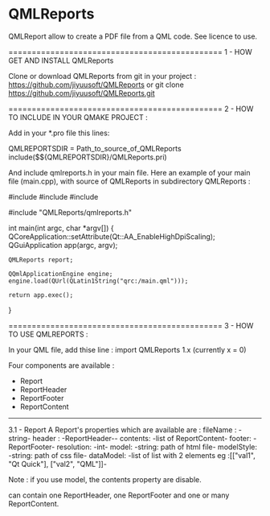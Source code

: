 # QMLReports

QMLReport allow to create a PDF file from a QML code.
See licence to use.

==============================================
1 - HOW GET AND INSTALL QMLReports

Clone or download QMLReports from git in your project :
      https://github.com/jiyuusoft/QMLReports
or
      git clone https://github.com/jiyuusoft/QMLReports.git




==============================================
2 - HOW TO INCLUDE IN YOUR QMAKE PROJECT :

Add in your *.pro file this lines:

QMLREPORTSDIR = Path_to_source_of_QMLReports
include($${QMLREPORTSDIR}/QMLReports.pri)


And include qmlreports.h in your main file.
Here an example of your main file (main.cpp), with source of QMLReports in subdirectory QMLReports :


#include <QGuiApplication>
#include <QQmlApplicationEngine>
#include <QStandardPaths>

#include "QMLReports/qmlreports.h"


int main(int argc, char *argv[])
{
    QCoreApplication::setAttribute(Qt::AA_EnableHighDpiScaling);
    QGuiApplication app(argc, argv);

    QMLReports report;

    QQmlApplicationEngine engine;
    engine.load(QUrl(QLatin1String("qrc:/main.qml")));

    return app.exec();
}


==============================================
3 - HOW TO USE QMLREPORTS :

In your QML file, add thise line :
import QMLReports 1.x   (currently x = 0)


Four components are available :
   - Report
   - ReportHeader
   - ReportFooter
   - ReportContent

---------------------------------------------
3.1 - Report 
A Report's properties which are available are :
fileName : -string-
header : -ReportHeader--
contents: -list of ReportContent-
footer: -ReportFooter-
resolution: -int-
model: -string: path of html file-
modelStyle: -string: path of css file-
dataModel: -list of list with 2 elements eg :[["val1", "Qt Quick"], ["val2", "QML"]]-

Note : if you use model, the contents property are disable.


can contain one ReportHeader, one ReportFooter and one or many ReportContent.
